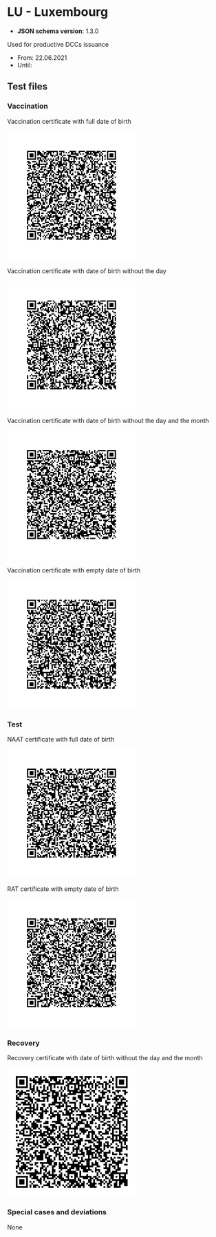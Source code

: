 # LU - Luxembourg

* **JSON schema version**: 1.3.0

Used for productive DCCs issuance
* From: 22.06.2021
* Until:

## Test files

### Vaccination

Vaccination certificate with full date of birth

![VAC](VAC.png)

Vaccination certificate with date of birth without the day

![specialcases/VAC_no_day](specialcases/VAC_no_day.png)

Vaccination certificate with date of birth without the day and the month

![specialcases/VAC_no_day_no_month](specialcases/VAC_no_day_no_month.png)

Vaccination certificate with empty date of birth

![specialcases/VAC_no_day_no_month_no_year](specialcases/VAC_no_day_no_month_no_year.png)

### Test

NAAT certificate with full date of birth

![TEST](TEST.png)

RAT certificate with empty date of birth

![specialcases/TEST_RAT](specialcases/TEST_RAT.png)

### Recovery

Recovery certificate with date of birth without the day and the month

![REC](REC.png)

### Special cases and deviations
None